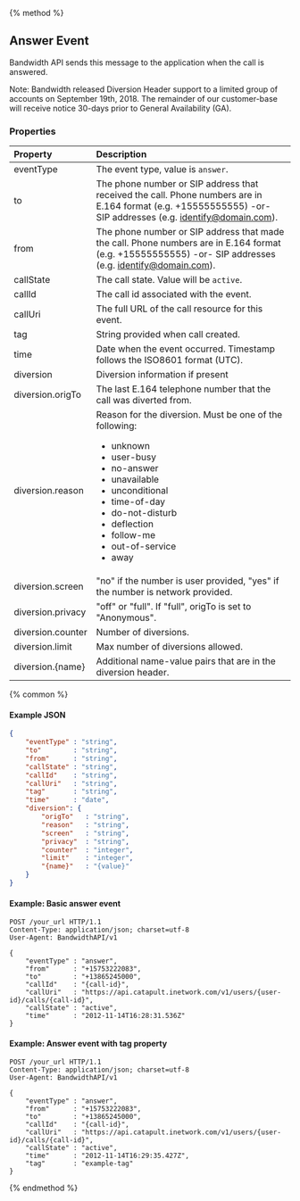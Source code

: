{% method %}
## Answer Event
Bandwidth API sends this message to the application when the call is answered.

Note: Bandwidth released Diversion Header support to a limited group of accounts on September 19th, 2018. The remainder of our customer-base will receive notice 30-days prior to General Availability (GA).

### Properties
| Property  | Description                                                                                                                                                  |
|:----------|:-------------------------------------------------------------------------------------------------------------------------------------------------------------|
| eventType | The event type, value is `answer`.                                                                                                                           |
| to        | The phone number or SIP address that received the call. Phone numbers are in E.164 format (e.g. +15555555555) -or- SIP addresses (e.g. identify@domain.com). |
| from      | The phone number or SIP address that made the call. Phone numbers are in E.164 format (e.g. +15555555555) -or- SIP addresses (e.g. identify@domain.com).     |
| callState | The call state. Value will be `active`.                                                                                                                      |
| callId    | The call id associated with the event.                                                                                                                       |
| callUri   | The full URL of the call resource for this event.                                                                                                            |
| tag       | String provided when call created.                                                                                                                           |
| time      | Date when the event occurred. Timestamp follows the ISO8601 format (UTC).                                                                                    |
| diversion | Diversion information if present |
| diversion.origTo | The last E.164 telephone number that the call was diverted from. |
| diversion.reason | Reason for the diversion. Must be one of the following:<br><ul><li>unknown</li><li>user-busy</li><li>no-answer</li><li>unavailable</li><li>unconditional</li><li>time-of-day</li><li>do-not-disturb</li><li>deflection</li><li>follow-me</li><li>out-of-service</li><li>away</li></ul>|
| diversion.screen | "no" if the number is user provided, "yes" if the number is network provided. |
| diversion.privacy | "off" or "full". If "full", origTo is set to "Anonymous". |
| diversion.counter| Number of diversions. |
| diversion.limit | Max number of diversions allowed. |
| diversion.{name}| Additional name-value pairs that are in the diversion header. |

{% common %}

#### Example JSON

```json
{
	"eventType" : "string",
	"to"        : "string",
	"from"      : "string",
	"callState" : "string",
	"callId"    : "string",
	"callUri"   : "string",
    "tag"       : "string",
	"time"      : "date",
    "diversion": {
        "origTo"   : "string",
        "reason"   : "string",
        "screen"   : "string",
        "privacy"  : "string",
        "counter"  : "integer",
        "limit"    : "integer",
        "{name}"   : "{value}"
    }
}
```

#### Example: Basic answer event

```http
POST /your_url HTTP/1.1
Content-Type: application/json; charset=utf-8
User-Agent: BandwidthAPI/v1

{
	"eventType" : "answer",
	"from"      : "+15753222083",
	"to"        : "+13865245000",
	"callId"    : "{call-id}",
	"callUri"   : "https://api.catapult.inetwork.com/v1/users/{user-id}/calls/{call-id}",
	"callState" : "active",
	"time"      : "2012-11-14T16:28:31.536Z"
}
```

#### Example: Answer event with tag property

```http
POST /your_url HTTP/1.1
Content-Type: application/json; charset=utf-8
User-Agent: BandwidthAPI/v1

{
	"eventType" : "answer",
	"from"      : "+15753222083",
	"to"        : "+13865245000",
	"callId"    : "{call-id}",
	"callUri"   : "https://api.catapult.inetwork.com/v1/users/{user-id}/calls/{call-id}",
	"callState" : "active",
	"time"      : "2012-11-14T16:29:35.427Z",
	"tag"       : "example-tag"
}
```
{% endmethod %}
